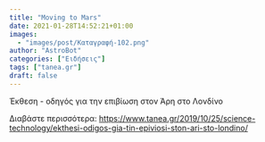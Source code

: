 ```yaml
---
title: "Moving to Mars"
date: 2021-01-28T14:52:21+01:00
images:
  - "images/post/Καταγραφή-102.png"
author: "AstroBot"
categories: ["Ειδήσεις"]
tags: ["tanea.gr"]
draft: false
---
```


Έκθεση - οδηγός για την επιβίωση στον Άρη στο Λονδίνο

Διαβάστε περισσότερα: https://www.tanea.gr/2019/10/25/science-technology/ekthesi-odigos-gia-tin-epiviosi-ston-ari-sto-londino/
